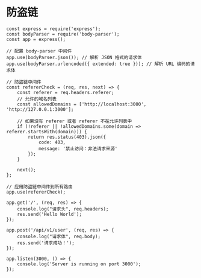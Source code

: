 <!--
 * @Author: hali 13656691830@163.com
 * @Date: 2025-05-02 23:49:53
 * @LastEditors: hali 13656691830@163.com
 * @LastEditTime: 2025-05-02 23:50:50
 * @FilePath: \vitepress\node\anti-theft-chain.md
 * @Description: 这是默认设置,请设置`customMade`, 打开koroFileHeader查看配置 进行设置: https://github.com/OBKoro1/koro1FileHeader/wiki/%E9%85%8D%E7%BD%AE
-->
# 防盗链

```js{4}
const express = require('express');
const bodyParser = require('body-parser');
const app = express();

// 配置 body-parser 中间件
app.use(bodyParser.json()); // 解析 JSON 格式的请求体
app.use(bodyParser.urlencoded({ extended: true })); // 解析 URL 编码的请求体

// 防盗链中间件
const refererCheck = (req, res, next) => {
    const referer = req.headers.referer;
    // 允许的域名列表
    const allowedDomains = ['http://localhost:3000', 'http://127.0.0.1:3000'];
    
    // 如果没有 referer 或者 referer 不在允许列表中
    if (!referer || !allowedDomains.some(domain => referer.startsWith(domain))) {
        return res.status(403).json({
            code: 403,
            message: '禁止访问：非法请求来源'
        });
    }
    
    next();
};

// 应用防盗链中间件到所有路由
app.use(refererCheck);

app.get('/', (req, res) => {
    console.log("请求头", req.headers);
    res.send('Hello World');
});

app.post('/api/v1/user', (req, res) => {
    console.log("请求体", req.body);
    res.send('请求成功！');
});

app.listen(3000, () => {
    console.log('Server is running on port 3000');
});
```